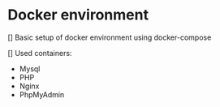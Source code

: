 # Docker environment

[] Basic setup of docker environment using docker-compose

[] Used containers:
  - Mysql
  - PHP
  - Nginx
  - PhpMyAdmin
